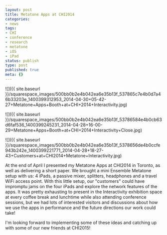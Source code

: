 ```yaml
---
layout: post
title: Metatone Apps at CHI2014
categories:
- news
tags:
- CHI
- conference
- research
- metatone
- iOS
- iPad
status: publish
type: post
published: true
meta: {}
---
```


![]({{ site.baseurl }}/squarespace_images/500bb0b2e4b042ea6e35b13f_537865c7e4b0d7a46b33203e_1400399312953_2014-04-30+05-42-27+Metatone+Apps+Booth+at+CHI+2014+Interactivity.jpg)
  

  
   
![]({{ site.baseurl }}/squarespace_images/500bb0b2e4b042ea6e35b13f_53786584e4b0cb63d6faf536_1400399245231_2014-04-28+16-00-29+Metatone+Apps+Booth+at+CHI+2014+Interactivity+Close.jpg)
  

  
   
![]({{ site.baseurl }}/squarespace_images/500bb0b2e4b042ea6e35b13f_5378656de4b0ccfe943b242e_1400399221771_2014-04-28+18-27-43+Customers+at+CHI2014+Metatone+Interactivity.jpg)

At the end of April I presented my Metatone Apps at CHI2014 in
Toronto, as well as delivering a short paper. We brought a mini
Ensemble Metatone setup with us: 4 iPads, a passive mixer, splitters,
headphones and a travel WiFi access point. With this little setup, our "customers" could have
impromptu jams on the four iPads and explore the network features of
the apps. It was pretty exhausting to present in the Interactivity
exhibition space at every coffee break and lunchtime while also
attending conference sessions, but we had lots of interested
visitors and discussions about how we use the apps in performance and
the future directions our work could take!


I'm looking forward to implementing some of these ideas and
catching up with some of our new friends at CHI2015!
